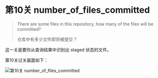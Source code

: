 
# 第10关 number_of_files_committed

> There are some files in this repository, how many of the files will be committed?
>
> 仓库中有多少文件即将被提交？

这一关是要你从查询结果中识别出 staged 状态的文件。

第10关过关画面如下：

![第10关 number_of_files_committed](./images/level-10-number-of-files-committed.png)
